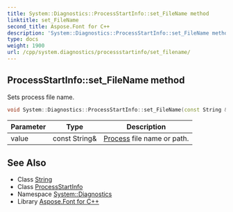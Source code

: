 ```yaml
---
title: System::Diagnostics::ProcessStartInfo::set_FileName method
linktitle: set_FileName
second_title: Aspose.Font for C++
description: 'System::Diagnostics::ProcessStartInfo::set_FileName method. Sets process file name in C++.'
type: docs
weight: 1900
url: /cpp/system.diagnostics/processstartinfo/set_filename/
---
```

## ProcessStartInfo::set_FileName method


Sets process file name.

```cpp
void System::Diagnostics::ProcessStartInfo::set_FileName(const String &value)
```


| Parameter | Type | Description |
| --- | --- | --- |
| value | const String\& | [Process](../../process/) file name or path. |

## See Also

* Class [String](../../../system/string/)
* Class [ProcessStartInfo](../)
* Namespace [System::Diagnostics](../../)
* Library [Aspose.Font for C++](../../../)
